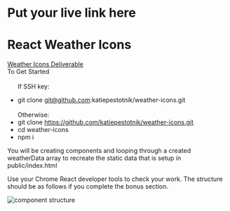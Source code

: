 # Put your live link here

# React Weather Icons
[Weather Icons Deliverable](https://seir-830-yeti.netlify.app/react-fundamentals/week-12/day-3/labs/react-weather-forecast)<br/>
To Get Started<br/><br/>
&nbsp;&nbsp;&nbsp;&nbsp;&nbsp;&nbsp;If SSH key:
- git clone git@github.com:katiepestotnik/weather-icons.git<br/><br/>Otherwise:
- git clone https://github.com/katiepestotnik/weather-icons.git
- cd weather-icons
- npm i

You will be creating components and looping through a created weatherData array to recreate the static data that is setup in public/index.html

Use your Chrome React developer tools to check your work. The structure should be as follows if you complete the bonus section.

![component structure](https://i.imgur.com/ffkXBPi.png)